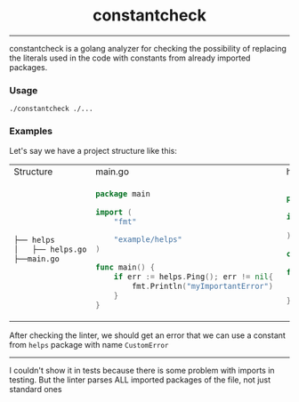 <div align="center">

# constantcheck

</div>

---

constantcheck is a golang analyzer for checking 
the possibility of replacing the literals used in the code 
with constants from already imported packages.

### Usage

```
./constantcheck ./...
```

### Examples

Let's say we have a project structure like this:
<table>
<tr>
<td> Structure </td> <td> main.go </td> <td> helps.go </td>
</tr>
<tr>
<td> 

```bash   
├── helps
│   ├── helps.go
├──main.go
``` 
</td>
<td>

```go
package main

import (
	"fmt"

	"example/helps"
)

func main() {
	if err := helps.Ping(); err != nil{
		fmt.Println("myImportantError")	
    }
}
```

</td>
<td>

```go
package helps

import (
	"fmt"
)

const CustomError = "myImportantError"

func Ping() error{
	fmt.Println("Pong")
	return nil
}
```
</td>
</tr>
</table>

After checking the linter, we should get an error that we can use a constant from 
`helps` package with name `CustomError`

---
I couldn't show it in tests because there is some problem with imports in testing. But the linter parses ALL imported packages of the file, not just standard ones
